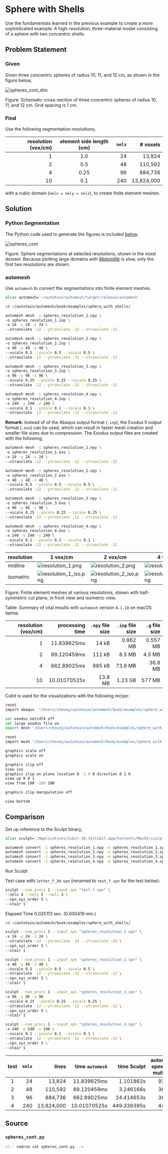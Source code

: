# Sphere with Shells

Use the fundamentals learned in the previous example to create a more sophisticated example:  A high-resolution, three-material model consisting of a sphere with two concentric shells.

## Problem Statement

### Given

Given three concentric spheres of radius 10, 11, and 12 cm, as shown in the figure below,

![spheres_cont_dim](spheres_cont_dim.png)

Figure: Schematic cross-section of three concentric spheres of radius 10, 11, and 12 cm.  Grid spacing is 1 cm.

### Find

Use the following segmentation resolutions,

resolution (vox/cm) | element side length (cm) | `nelx` | # voxels
---: | :---: | ---: | ---:
1 | 1.0 | 24 | 13,824
2 | 0.5 | 48 | 110,592
4 | 0.25 | 96 | 884,736
10 | 0.1 | 240 | 13,824,000

with a cubic domain (`nelx = nely = nelz`),
to create finite element meshes.

## Solution

### Python Segmentation

The Python code used to generate the figures is included [below](#source).

![spheres_cont](spheres_cont.png)

Figure: Sphere segmentations at selected resolutions, shown in the voxel domain.
Because plotting large domains with [*Matplotlib*](https://matplotlib.org)
is slow, only the first two resolutions are shown.

### automesh

Use `automesh` to convert the segmentations into finite element meshes.

```sh
alias automesh='~/autotwin/automesh/target/release/automesh'
```

```sh
cd ~/autotwin/automesh/book/examples/sphere_with_shells/
```

```sh
automesh mesh -i spheres_resolution_1.npy \
-o spheres_resolution_1.inp \
-x 24 -y 24 -z 24 \
--xtranslate -12 --ytranslate -12 --ztranslate -12
```

```sh
automesh mesh -i spheres_resolution_2.npy \
-o spheres_resolution_2.inp \
-x 48 -y 48 -z 48 \
--xscale 0.5 --yscale 0.5 --zscale 0.5 \
--xtranslate -12 --ytranslate -12 --ztranslate -12
```

```sh
automesh mesh -i spheres_resolution_3.npy \
-o spheres_resolution_3.inp \
-x 96 -y 96 -z 96 \
--xscale 0.25 --yscale 0.25 --zscale 0.25 \
--xtranslate -12 --ytranslate -12 --ztranslate -12
```

```sh
automesh mesh -i spheres_resolution_4.npy \
-o spheres_resolution_4.inp \
-x 240 -y 240 -z 240 \
--xscale 0.1 --yscale 0.1 --zscale 0.1 \
--xtranslate -12 --ytranslate -12 --ztranslate -12
```

**Remark:** Instead of of the Abaqus output format (`.inp`), the Exodus II output format (`.exo`) can be used, which can result in faster mesh creation and smaller file sizes due to compression. The Exodus output files are created with the following,

```sh
automesh mesh -i spheres_resolution_1.npy \
-o spheres_resolution_1.exo \
-x 24 -y 24 -z 24 \
--xtranslate -12 --ytranslate -12 --ztranslate -12
```

```sh
automesh mesh -i spheres_resolution_2.npy \
-o spheres_resolution_2.exo \
-x 48 -y 48 -z 48 \
--xscale 0.5 --yscale 0.5 --zscale 0.5 \
--xtranslate -12 --ytranslate -12 --ztranslate -12
```

```sh
automesh mesh -i spheres_resolution_3.npy \
-o spheres_resolution_3.exo \
-x 96 -y 96 -z 96 \
--xscale 0.25 --yscale 0.25 --zscale 0.25 \
--xtranslate -12 --ytranslate -12 --ztranslate -12
```

```sh
automesh mesh -i spheres_resolution_4.npy \
-o spheres_resolution_4.exo \
-x 240 -y 240 -z 240 \
--xscale 0.1 --yscale 0.1 --zscale 0.1 \
--xtranslate -12 --ytranslate -12 --ztranslate -12
```

resolution | 1 vox/cm | 2 vox/cm | 4 vox/cm | 10 vox/cm
---------- | -------- | -------- | -------- | ---------
midline   | ![resolution_1.png](resolution_1.png) | ![resolution_2.png](resolution_2.png) | ![resolution_3.png](resolution_3.png) | ![resolution_4.png](resolution_4.png)
isometric  | ![resolution_1_iso.png](resolution_1_iso.png) | ![resolution_2_iso.png](resolution_2_iso.png) | ![resolution_3_iso.png](resolution_3_iso.png) | ![resolution_4_iso.png](resolution_4_iso.png)

Figure: Finite element meshes at various resolutions, shown with half-symmetric cut plane, in front view and isometric view.

Table: Summary of vital results with `automesh` version `0.1.10` on macOS laptop.

resolution (vox/cm) | processing time | `.npy` file size | `.inp` file size | `.g` file size
---: | ---:     | ---:    | ---:  | ---:
1    | 11.839625ms  | 14 kB   | 0.962 MB | 0.557 MB
2    | 89.120459ms  | 111 kB  |   8.5 MB |   4.5 MB
4    | 662.89025ms  | 885 kB  |  73.6 MB |  36.8 MB
10   | 10.01070525s | 13.8 MB |  1.23 GB | 577 MB

Cubit is used for the visualizations with the following recipe:

```sh
reset
import abaqus  "/Users/chovey/autotwin/automesh/book/examples/sphere_with_shells/spheres_resolution_1.inp"

set exodus netcdf4 off
set large exodus file on
export mesh "/Users/chovey/autotwin/automesh/book/examples/sphere_with_shells/spheres_resolution_1.g"  overwrite

reset
import mesh "/Users/chovey/autotwin/automesh/book/examples/sphere_with_shells/spheres_resolution_1.g" lite

graphics scale off
graphics scale on

graphics clip off
view iso
graphics clip on plane location 0 -1.0 0 direction 0 1 0
view up 0 0 1
view from 100 -100 100

graphics clip manipulation off

view bottom
```

## Comparison

Set up reference to the Sculpt binary,

```sh
alias sculpt='/Applications/Cubit-16.14/Cubit.app/Contents/MacOS/sculpt'
```

```sh
automesh convert -i spheres_resolution_1.npy -o spheres_resolution_1.spn
automesh convert -i spheres_resolution_2.npy -o spheres_resolution_2.spn
automesh convert -i spheres_resolution_3.npy -o spheres_resolution_3.spn
automesh convert -i spheres_resolution_4.npy -o spheres_resolution_4.spn
```

Run Sculpt

Test case with `letter_f_3d.spn` (renamed to `test_f.spn` for the test below):

```sh
sculpt --num_procs 1 --input_spn "test_f.spn" \
--nelx 4 --nely 5 --nelz 3 \
--spn_xyz_order 5 \
--stair 1
```

Elapsed Time            0.025113 sec. (0.000419 min.)

```sh
cd ~/autotwin/automesh/book/examples/sphere_with_shells/
```

```sh
sculpt --num_procs 1 --input_spn "spheres_resolution_1.spn" \
-x 24 -y 24 -z 24 \
--xtranslate -24 --ytranslate -24 --ztranslate -24 \
--spn_xyz_order 5 \
--stair 1
```

```sh
sculpt --num_procs 1 --input_spn "spheres_resolution_2.spn" \
-x 48 -y 48 -z 48 \
--xscale 0.5 --yscale 0.5 --zscale 0.5 \
--xtranslate -12 --ytranslate -12 --ztranslate -12 \
--spn_xyz_order 5 \
--stair 1
```

```sh
sculpt --num_procs 1 --input_spn "spheres_resolution_3.spn" \
-x 96 -y 96 -z 96
--xscale 0.25 --yscale 0.25 --zscale 0.25 \
--xtranslate -12 --ytranslate -12 --ztranslate -12 \
--spn_xyz_order 5 \
--stair 1
```

```sh
sculpt --num_procs 1 --input_spn "spheres_resolution_4.spn" \
-x 240 -y 240 -z 240 \
--xscale 0.1 --yscale 0.1 --zscale 0.1 \
--xtranslate -12 --ytranslate -12 --ztranslate -12 \
--spn_xyz_order 5 \
--stair 1
```

test | `nelx` | lines | time `automesh` | time Sculpt | automesh speed up multiple
:---: | ---: | ---: | ---: | ---: | :---:
1 |  24 |     13,824 | 11.839625ms | 1.101862s | 93x
2 |  48 |    110,592 | 89.120459ms |  3.246166s | 36x
3 |  96 |    884,736 | 662.89025ms | 24.414653s | 36x
4 | 240 | 13,824,000 | 10.01070525s | 449.339395s | 44x

## Source

### `spheres_cont.py`

```python
<!-- cmdrun cat spheres_cont.py -->
```

